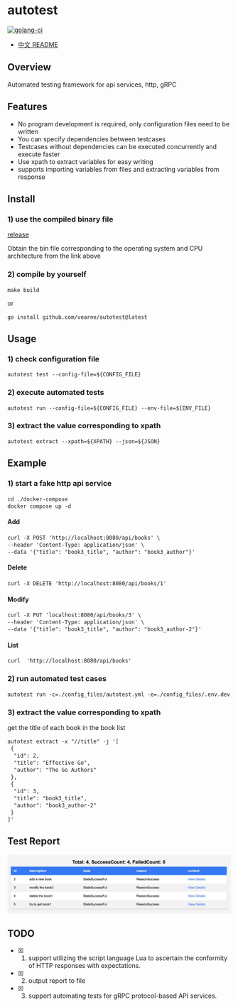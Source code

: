 # autotest

[![golang-ci](https://github.com/vearne/autotest/actions/workflows/golang-ci.yml/badge.svg)](https://github.com/vearne/autotest/actions/workflows/golang-ci.yml)

* [中文 README](https://github.com/vearne/autotest/blob/master/README_zh.md)

## Overview
Automated testing framework for api services, http, gRPC

## Features
* No program development is required, only configuration files need to be written
* You can specify dependencies between testcases
* Testcases without dependencies can be executed concurrently and execute faster
* Use xpath to extract variables for easy writing
* supports importing variables from files and extracting variables from response

## Install
### 1) use the compiled binary file
[release](https://github.com/vearne/autotest/releases)

Obtain the bin file corresponding to the operating system and CPU architecture from the link above
### 2) compile by yourself
```
make build
```
or
```
go install github.com/vearne/autotest@latest
```


## Usage
### 1) check configuration file
``` 
autotest test --config-file=${CONFIG_FILE}
```

### 2) execute automated tests
``` 
autotest run --config-file=${CONFIG_FILE} --env-file=${ENV_FILE}
```
### 3) extract the value corresponding to xpath
``` 
autotest extract --xpath=${XPATH} --json=${JSON}
```

## Example
### 1) start a fake http api service
```
cd ./docker-compose
docker compose up -d
```
#### Add
```
curl -X POST 'http://localhost:8080/api/books' \
--header 'Content-Type: application/json' \
--data '{"title": "book3_title", "author": "book3_author"}'
```

#### Delete
```
curl -X DELETE 'http://localhost:8080/api/books/1'
```

#### Modify
```
curl -X PUT 'localhost:8080/api/books/3' \
--header 'Content-Type: application/json' \
--data '{"title": "book3_title", "author": "book3_author-2"}'
```
#### List
```
curl  'http://localhost:8080/api/books'
```


### 2) run automated test cases
```
autotest run -c=./config_files/autotest.yml -e=./config_files/.env.dev
```

### 3) extract the value corresponding to xpath
get the title of each book in the book list
```
autotest extract -x "//title" -j '[
 {
  "id": 2,
  "title": "Effective Go",
  "author": "The Go Authors"
 },
 {
  "id": 3,
  "title": "book3_title",
  "author": "book3_author-2"
 }
]'
```
## Test Report
![report](https://github.com/vearne/autotest/raw/main/img/result_html.jpg)

## TODO
* [x] 1) support utilizing the script language Lua to ascertain the conformity of HTTP responses with expectations.
* [x] 2) output report to file
* [x] 3) support automating tests for gRPC protocol-based API services.
